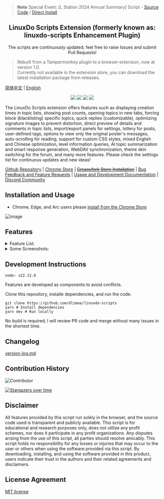 > **Note**
> Special Event: [L Station 2024 Annual Summary] Script - [Source Code](./plugin/summary.user.js) / [Direct Install](https://raw.githubusercontent.com/dlzmoe/linuxdo-scripts/refs/heads/main/plugin/summary.user.js)

<h2 align="center">LinuxDo Scripts Extension (formerly known as: linuxdo-scripts Enhancement Plugin)</h2>
<p align="center">The scripts are continuously updated; feel free to raise Issues and submit Pull Requests!</p>

> Rebuilt from a Tampermonkey plugin to a browser extension, now at version 1.0.  
> Currently not available in the extension store, you can download the latest installation package from releases.

[简体中文](https://github.com/dlzmoe/linuxdo-scripts/blob/main/README.md) | [English](https://github.com/dlzmoe/linuxdo-scripts/blob/main/README_EN.md)

<p align="center">
<img src="https://img.shields.io/github/v/release/dlzmoe/linuxdo-scripts?label=LinuxDo Scripts 扩展&labelColor=%235D5D5D&color=%23E97435">
<img src="https://img.shields.io/github/last-commit/dlzmoe/linuxdo-scripts">
<img src="https://img.shields.io/github/stars/dlzmoe%2Flinuxdo-scripts?style=flat">
<img src="https://img.shields.io/github/license/dlzmoe/linuxdo-scripts">
</p>

The LinuxDo Scripts extension offers features such as displaying creation times in topic lists, showing post counts, opening topics in new tabs, forcing block (blacklisting) specific topics, quick replies (customizable), optimizing signature images to prevent distortion, direct preview of details and comments in topic lists, import/export panels for settings, lottery for posts, user-defined tags, options to view only the original poster's messages, auto-scrolling for reading, support for custom CSS styles, mixed English and Chinese optimization, level information queries, AI topic summarization and smart response generation, WebDAV synchronization, theme skin switching for the forum, and many more features. Please check the settings list for continuous updates and new ideas!

[Github Repository](https://github.com/dlzmoe/linuxdo-scripts) |
[Chrome Store](https://chromewebstore.google.com/detail/fbgblmjbeebanackldpbmpacppflgmlj) |
~~[Greasyfork Store Installation](https://greasyfork.org/scripts/501827)~~ |
[Bug Feedback and Feature Requests](https://github.com/dlzmoe/linuxdo-scripts/issues/new/choose) |
[Usage and Development Documentation](https://linuxdo-scripts-docs.netlify.app/) |
[Discord Community](https://discord.gg/n2pErsD7Kg)

## Installation and Usage

- Chrome, Edge, and Arc users please [install from the Chrome Store](https://chromewebstore.google.com/detail/fbgblmjbeebanackldpbmpacppflgmlj)

![image](https://github.com/user-attachments/assets/1553917a-1b3b-44f4-b624-2ca2a1616e4f)

## Features

<details>
<summary>Feature List:</summary>

- [x] Display creation time in topic lists
- [x] Show post counts
- [x] Open topics in new tabs
- [x] Force block (blacklist) specific topics
- [x] Quick replies (customizable)
- [x] Optimize signature image display to prevent distortion
- [x] Import/export settings panel
- [x] Lottery for posts
- [x] Toggle view for only the original poster
- [x] Auto-scrolling for reading
- [x] Dark mode
- [x] User tagging feature
- [x] Direct preview of details and comments in topic lists
- [x] Comment box emoji optimization
- [x] Support for custom CSS styles
- [x] Mixed Chinese and English layout optimization
- [x] New level information query feature
- [x] Toggle forum emoji styles
- [x] AI topic summarization and smart response generation
- [x] Support for WebDAV synchronization
- [x] Switch forum theme skins
- [x] More features can be found in the settings list

</details>

<details>
<summary>Some Screenshots:</summary>

| ![image](https://github.com/user-attachments/assets/f3fb854f-e6fd-4da4-9a9c-377b6537fab7) | ![image](https://github.com/user-attachments/assets/3b2a9e63-3939-4dbc-a00f-c713ca2c7f33) |
| ----------------------------------------------------------------------------------------- | ----------------------------------------------------------------------------------------- |
| ![image](https://github.com/user-attachments/assets/2c67ab9f-2359-4ab5-b0dd-0f257560b98b) | ![image](https://github.com/user-attachments/assets/ed4f925c-e26c-43ce-a886-fa764ac341b5) |
| ![image](https://github.com/user-attachments/assets/c6ba9abb-43aa-40ce-a4a1-b9cdae229a2d) | ![image](https://github.com/user-attachments/assets/399c1645-36e1-4fe2-a671-ae40685e87ca) |

</details>

## Development Instructions

```
node: v22.12.0
```

Features are developed as components to avoid conflicts. 

Clone this repository, installe dependencies, and run the code.

```shell
git clone https://github.com/dlzmoe/linuxdo-scripts
yarn # Install dependencies
yarn dev # Run locally
```

No build is required; I will review PR code and merge without many issues in the shortest time.

## Changelog

[version-log.md](https://github.com/dlzmoe/linuxdo-scripts/blob/main/version-log.md)

## Contribution History

![Contributor](https://contrib.rocks/image?repo=dlzmoe/linuxdo-scripts)

[![Stargazers over time](https://starchart.cc/dlzmoe/linuxdo-scripts.svg?variant=adaptive)](https://starchart.cc/dlzmoe/linuxdo-scripts)

## Disclaimer

All features provided by this script run solely in the browser, and the source code used is transparent and publicly available. This script is for educational and research purposes only, does not utilize any profit schemes, nor does it participate in any profit organizations. Any disputes arising from the use of this script, all parties should resolve amicably. This script holds no responsibility for any losses or injuries that may occur to the user or others when using the software provided via this script. By downloading, installing, and using the software provided in this product, users indicate their trust in the authors and their related agreements and disclaimers.

## License Agreement

[MIT license](https://github.com/dlzmoe/linuxdo-scripts/blob/main/LICENSE)
